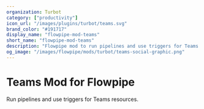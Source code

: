 ```yaml
---
organization: Turbot
category: ["productivity"]
icon_url: "/images/plugins/turbot/teams.svg"
brand_color: "#191717"
display_name: "flowpipe-mod-teams"
short_name: "flowpipe-mod-teams"
description: "Flowpipe mod to run pipelines and use triggers for Teams resources."
og_image: "/images/flowpipe/mods/turbot/teams-social-graphic.png"
---
```


# Teams Mod for Flowpipe

Run pipelines and use triggers for Teams resources.